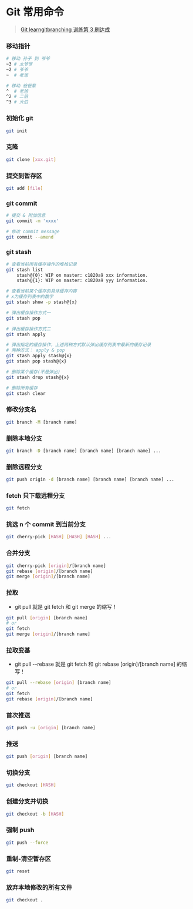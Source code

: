 # Git 常用命令

> [Git learngitbranching 训练第 3 刷达成](https://learngitbranching.js.org/?locale=zh_CN)

### 移动指针

```bash
# 移动 孙子 到 爷爷
~3 # 太爷爷
~2 # 爷爷
~  # 老爸

# 移动 爸爸辈
^  # 老爸
^2 # 二伯
^3 # 大伯
```

### 初始化 git

```bash
git init
```

### 克隆

```bash
git clone [xxx.git]
```

### 提交到暂存区

```bash
git add [file]
```

### git commit

```bash
# 提交 & 附加信息
git commit -m 'xxxx'
```

```bash
# 修改 commit message
git commit --amend
```

### git stash

```bash
# 查看当前所有缓存操作的堆栈记录
git stash list
	stash@{0}: WIP on master: c1820a9 xxx information.
	stash@{1}: WIP on master: c1820a9 yyy information.

# 查看当前某个缓存的具体缓存内容
# x为缓存列表中的数字
git stash show -p stash@{x}

# 弹出缓存操作方式一
git stash pop

# 弹出缓存操作方式二
git stash apply

# 弹出指定的缓存操作，上述两种方式默认弹出缓存列表中最新的缓存记录
# 两种方式： apply & pop
git stash apply stash@{x}
git stash pop stash@{x}

# 删除某个缓存(不是弹出)
git stash drop stash@{x}

# 删除所有缓存
git stash clear
```

### 修改分支名

```bash
git branch -M [branch name]
```

### 删除本地分支

```bash
git branch -D [branch name] [branch name] [branch name] ...
```

### 删除远程分支

```bash
git push origin -d [branch name] [branch name] [branch name] ...
```

### fetch 只下载远程分支

```bash
git fetch
```

### 挑选 n 个 commit 到当前分支

```bash
git cherry-pick [HASH] [HASH] [HASH] ...
```

### 合并分支

```bash
git cherry-pick [origin]/[branch name]
git rebase [origin]/[branch name]
git merge [origin]/[branch name]
```

### 拉取

- git pull 就是 git fetch 和 git merge 的缩写！

```bash
git pull [origin] [branch name]
# or
git fetch
git merge [origin]/[branch name]
```

### 拉取变基

- git pull --rebase 就是 git fetch 和 git rebase [origin]/[branch name] 的缩写！

```bash
git pull --rebase [origin] [branch name]
# or
git fetch
git rebase [origin]/[branch name]
```

### 首次推送

```bash
git push -u [origin] [branch name]
```

### 推送

```bash
git push [origin] [branch name]
```

### 切换分支

```bash
git checkout [HASH]
```

### 创建分支并切换

```bash
git checkout -b [HASH]
```

### 强制 push

```bash
git push --force
```

### 重制-清空暂存区

```bash
git reset
```

### 放弃本地修改的所有文件

```bash
git checkout .
```
